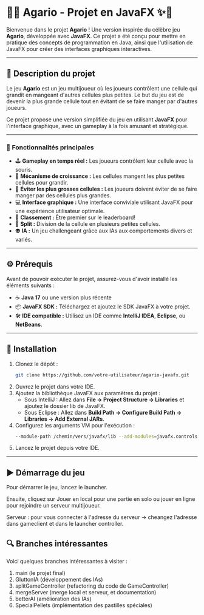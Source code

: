 # 🧬✨ Agario - Projet en JavaFX ✨🧬

Bienvenue dans le projet **Agario** !
Une version inspirée du célèbre jeu **Agario**, développée avec **JavaFX**.
Ce projet a été conçu pour mettre en pratique des concepts de programmation en Java, ainsi que l'utilisation de JavaFX pour créer des interfaces graphiques interactives.

---

## 📝 Description du projet

Le jeu **Agario** est un jeu multijoueur où les joueurs contrôlent une cellule qui grandit en mangeant d'autres cellules plus petites.
Le but du jeu est de devenir la plus grande cellule tout en évitant de se faire manger par d'autres joueurs.

Ce projet propose une version simplifiée du jeu en utilisant **JavaFX** pour l'interface graphique, avec un gameplay à la fois amusant et stratégique.

---

### 🌟 Fonctionnalités principales

- 🕹️ **Gameplay en temps réel :** Les joueurs contrôlent leur cellule avec la souris.
- 🌱 **Mécanisme de croissance :** Les cellules mangent les plus petites cellules pour grandir.
- 🛑 **Éviter les plus grosses cellules :** Les joueurs doivent éviter de se faire manger par des cellules plus grandes.
- 💻 **Interface graphique :** Une interface conviviale utilisant JavaFX pour une expérience utilisateur optimale.
- :tada: **Classement :** Être premier sur le leaderboard!
- :bug: **Split :** Division de la cellule en plusieurs petites cellules.
- :alien: **IA :** Un jeu challengeant grâce aux IAs aux comportements divers et variés.

---

## ⚙️ Prérequis

Avant de pouvoir exécuter le projet, assurez-vous d'avoir installé les éléments suivants :

- ☕ **Java 17** ou une version plus récente
- 📦 **JavaFX SDK :** Téléchargez et ajoutez le SDK JavaFX à votre projet.
- 🛠️ **IDE compatible :** Utilisez un IDE comme **IntelliJ IDEA**, **Eclipse**, ou **NetBeans**.

---

## 🚀 Installation

1. Clonez le dépôt :
   ```bash
   git clone https://github.com/votre-utilisateur/agario-javafx.git
   ```
2. Ouvrez le projet dans votre IDE.
3. Ajoutez la bibliothèque JavaFX aux paramètres du projet :
   - Sous IntelliJ : Allez dans **File -> Project Structure -> Libraries** et ajoutez le dossier lib de JavaFX.
   - Sous Eclipse : Allez dans **Build Path -> Configure Build Path -> Libraries -> Add External JARs**.
4. Configurez les arguments VM pour l'exécution :
   ```bash
   --module-path /chemin/vers/javafx/lib --add-modules=javafx.controls,javafx.fxml
   ```
5. Lancez le projet depuis votre IDE.

---

## ▶️ Démarrage du jeu

Pour démarrer le jeu, lancez le launcher.

Ensuite, cliquez sur Jouer en local pour une partie en solo ou jouer en ligne pour rejoindre un serveur multijoueur.

Serveur : pour vous connecter à l'adresse du serveur -> cheangez l'adresse dans gameclient et dans le launcher controller.

## :mag: Branches intéressantes

Voici quelques branches intéressantes à visiter :
1. main (le projet final)
2. GluttonIA (développement des IAs)
3. splitGameController (refactoring du code de GameController)
4. mergeServer (merge local et serveur, et documentation)
5. betterAI (amélioration des IAs)
6. SpecialPellets (implémentation des pastilles spéciales)

